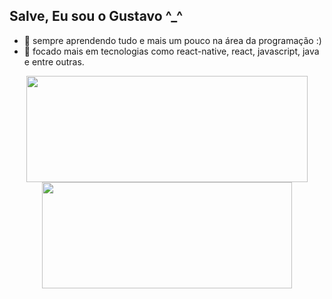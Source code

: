 ## Salve, Eu sou o Gustavo ^_^
- 🌱 sempre aprendendo tudo e mais um pouco na área da programação :)
- 🧐 focado mais em tecnologias como react-native, react, javascript, java e entre outras.

<div align="center">
  <a href="https://github.com/gustavomeloo">
  <img height="170em" width="450em" src="https://github-readme-stats.vercel.app/api?username=gustavomeloo&show_icons=true&theme=tokyonight&include_all_commits=true&count_private=true"/>
  <img height="170em" width="400em" src="https://github-readme-stats.vercel.app/api/top-langs/?username=gustavomeloo&layout=compact&langs_count=7&theme=tokyonight"/>
</div>
